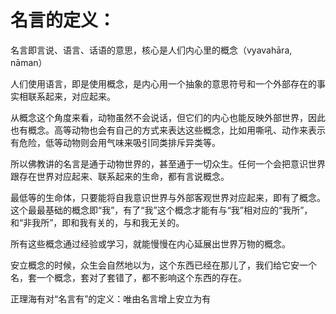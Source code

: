 # 名言的定义：
名言即言说、语言、话语的意思，核心是人们内心里的概念（vyavahāra, nāman）

人们使用语言，即是使用概念，是内心用一个抽象的意思符号和一个外部存在的事实相联系起来，对应起来。

从概念这个角度来看，动物虽然不会说话，但它们的内心也能反映外部世界，因此也有概念。高等动物也会有自己的方式来表达这些概念，比如用嘶吼、动作来表示有危险，低等动物则会用气味来吸引同类排斥异类等。

所以佛教讲的名言是通于动物世界的，甚至通于一切众生。任何一个会把意识世界跟存在世界对应起来、联系起来的生命，都有言说概念。

最低等的生命体，只要能将自我意识世界与外部客观世界对应起来，即有了概念。
这个最最基础的概念即“我”，有了“我”这个概念才能有与“我”相对应的“我所”，和“非我所”，即和我有关的，与和我无关的。

所有这些概念通过经验或学习，就能慢慢在内心延展出世界万物的概念。

安立概念的时候，众生会自然地以为，这个东西已经在那儿了，我们给它安一个名，套一个概念，套对了套错了，都不影响这个东西的存在。

正理海有对“名言有”的定义：唯由名言增上安立为有





